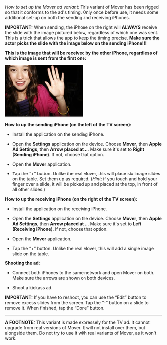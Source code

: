 *How to set up the Mover ad variant:* This variant of Mover has been rigged so that it conforms to the ad's timing. Only once before use, it needs some additional set-up on both the sending and receiving iPhones.

**IMPORTANT:** When sending, the iPhone on the right will **ALWAYS** receive the slide with the image pictured below, regardless of which one was sent. This is a trick that allows the app to keep the timing precise. **Make sure the actor picks the slide with the image below on the sending iPhone!!!**

**This is the image that will be received by the other iPhone, regardless of which image is sent from the first one:**

<img src="AdImages/3.jpg">

**How to up the sending iPhone (on the left of the TV screen):**

* Install the application on the sending iPhone.

* Open the **Settings** application on the device. Choose **Mover**, then **Apple Ad Settings**, then **Arrow placed at...**. Make sure it's set to **Right (Sending iPhone)**. If not, choose that option.

* Open the **Mover** application.

* Tap the “+” button. Unlike the real Mover, this will place six image slides on the table. Set them up as required. (*Hint*: if you touch and hold your finger over a slide, it will be picked up and placed at the top, in front of all other slides.)

**How to up the receiving iPhone (on the right of the TV screen):**

* Install the application on the receiving iPhone.

* Open the **Settings** application on the device. Choose **Mover**, then **Apple Ad Settings**, then **Arrow placed at...**. Make sure it's set to **Left (Receiving iPhone)**. If not, choose that option.

* Open the **Mover** application.

* Tap the “+” button. Unlike the real Mover, this will add a single image slide on the table.

**Shooting the ad:**

* Connect both iPhones to the same network and open Mover on both. Make sure the arrows are shown on both devices.

* Shoot a kickass ad.

**IMPORTANT:** If you have to reshoot, you can use the “Edit” button to remove excess slides from the screen. Tap the “-” button on a slide to remove it. When finished, tap the “Done” button.

---

**A FOOTNOTE:** This variant is made expressely for the TV ad. It cannot upgrade from real versions of Mover. It will not install over them, but alongside them. Do not try to use it with real variants of Mover, as it won't work.
